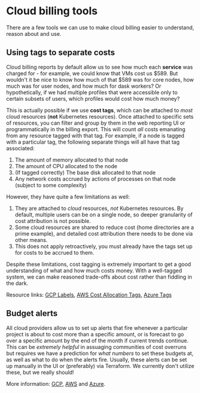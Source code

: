 # Cloud billing tools

There are a few tools we can use to make cloud billing easier to understand,
reason about and use.

## Using tags to separate costs

Cloud billing reports by default allow us to see how much each **service**
was charged for - for example, we could know that VMs cost us $589.
But wouldn't it be nice to know how much of that $589 was for core nodes,
how much was for user nodes, and how much for dask workers? Or
hypothetically, if we had multiple profiles that were accessible only to
certain subsets of users, which profiles would cost how much money?

This is actually possible if we use **cost tags**, which can be attached
to *most* cloud resources (**not** Kubernetes resources). Once attached
to specific sets of resources, you can filter and group by them in the
web reporting UI or programmatically in the billing export. This will
count *all* costs emanating from any resource tagged with that tag. For
example, if a node is tagged with a particular tag, the following separate
things will all have that tag associated:

1. The amount of memory allocated to that node
2. The amount of CPU allocated to the node
3. (If tagged correctly) The base disk allocated to that node
4. Any network costs accrued by actions of processes on that node (subject
   to some complexity)

However, they have quite a few limitations as well:

1. They are attached to *cloud* resources, *not* Kubernetes resources. By
   default, multiple users can be on a single node, so deeper granularity
   of cost attribution is not possible.
2. Some cloud resources are shared to reduce cost (home directories are a
   prime example), and detailed cost attribution there needs to be done
   via other means.
3. This does not apply retroactively, you must already have the tags set up
   for costs to be accrued to them.

Despite these limitations, cost tagging is extremely important to get a good
understanding of what and how much costs money. With a well-tagged system, we
can make reasoned trade-offs about cost rather than fiddling in the dark.

Resource links: [GCP Labels](https://cloud.google.com/compute/docs/labeling-resources), [AWS Cost Allocation Tags](https://docs.aws.amazon.com/awsaccountbilling/latest/aboutv2/cost-alloc-tags.html), [Azure Tags](https://learn.microsoft.com/en-us/azure/cost-management-billing/costs/enable-tag-inheritance)

## Budget alerts

All cloud providers allow us to set up alerts that fire whenever a particular
project is about to cost more than a specific amount, or is forecast to go over a specific amount by the end of the month if current trends continue.
This can be *extremely helpful* in assuaging communities of cost overruns
but requires we have a prediction for *what numbers* to set these budgets at,
as well as what to do when the alerts fire. Usually, these alerts can be
set up manually in the UI or (preferably) via Terraform. We currently don't
utilize these, but we really should!

More information: [GCP](https://cloud.google.com/billing/docs/how-to/budgets), [AWS](https://aws.amazon.com/aws-cost-management/aws-budgets/)
and [Azure](https://learn.microsoft.com/en-us/azure/cost-management-billing/costs/cost-mgt-alerts-monitor-usage-spending).